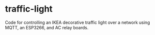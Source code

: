 # traffic-light
Code for controlling an IKEA decorative traffic light over a network using MQTT, an ESP3266, and AC relay boards.
